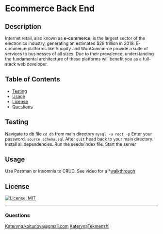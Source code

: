 # Ecommerce Back End

## Description

Internet retail, also known as **e-commerce**, is the largest sector of the electronics industry, generating an estimated $29 trillion in 2019. E-commerce platforms like Shopify and WooCommerce provide a suite of services to businesses of all sizes. Due to their prevalence, understanding the fundamental architecture of these platforms will benefit you as a full-stack web developer.

## Table of Contents
* [Testing](#testing)
* [Usage](#usage)
* [License](#license)
* [Questions](#questions)

## Testing

Navigate to db file `cd db` from main directory
`mysql -u root -p`
Enter your password. 
`source schema.sql`
After `quit` head back to your main directory. 
Install all dependencies. Run the seeds/index file. Start the server 

## Usage
Use Postman or Insomnia to CRUD. See video for a *[walkthrough](https://drive.google.com/file/d/1IhDNO1UYD0Rl--DqEdrFaPBAFYGfz5Na/view)


## License
[![License: MIT](https://img.shields.io/badge/License-MIT-yellow.svg)](https://opensource.org/licenses/MIT)

---
### Questions
Kateryna.koltunova@gmail.com
[KaterynaTekmenzhi](https://github.com/KaterynaTekmenzhi)
